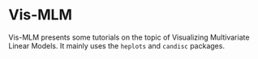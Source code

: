 
# Vis-MLM

<!-- badges: start -->
<!-- badges: end -->

Vis-MLM presents some tutorials on the topic of Visualizing Multivariate Linear Models.
It mainly uses the `heplots` and `candisc` packages.


